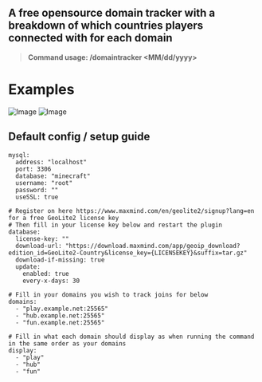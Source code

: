 ## **A free opensource domain tracker with a breakdown of which countries players connected with for each domain**

> **Command usage: /domaintracker <MM/dd/yyyy>**

# Examples
![Image](https://i.imgur.com/wzs4MxS.png)
![Image](https://i.imgur.com/YAzJu6c.png)

## Default config / setup guide
```
mysql:
  address: "localhost"
  port: 3306
  database: "minecraft"
  username: "root"
  password: ""
  useSSL: true

# Register on here https://www.maxmind.com/en/geolite2/signup?lang=en for a free GeoLite2 license key
# Then fill in your license key below and restart the plugin
database:
  license-key: ""
  download-url: "https://download.maxmind.com/app/geoip_download?edition_id=GeoLite2-Country&license_key={LICENSEKEY}&suffix=tar.gz"
  download-if-missing: true
  update:
    enabled: true
    every-x-days: 30

# Fill in your domains you wish to track joins for below
domains:
  - "play.example.net:25565"
  - "hub.example.net:25565"
  - "fun.example.net:25565"

# Fill in what each domain should display as when running the command in the same order as your domains
display:
  - "play"
  - "hub"
  - "fun"
  ```
